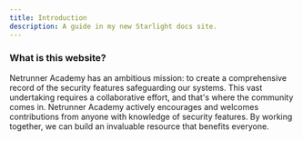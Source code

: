 ```yaml
---
title: Introduction
description: A guide in my new Starlight docs site.
---
```


### What is this website?

Netrunner Academy has an ambitious mission: to create a comprehensive record of the security features safeguarding our systems. This vast undertaking requires a collaborative effort, and that's where the community comes in. Netrunner Academy actively encourages and welcomes contributions from anyone with knowledge of security features. By working together, we can build an invaluable resource that benefits everyone.

